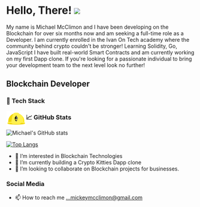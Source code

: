 # Hello, There! <img src="https://raw.githubusercontent.com/MartinHeinz/MartinHeinz/master/wave.gif" width="30px">
<p> My name is Michael McClimon and I have been developing on the Blockchain for over six months now and am seeking a full-time role as a Developer. I am currently enrolled in the Ivan On Tech academy where the community behind crypto couldn't be stronger! Learning Solidity, Go, JavaScript I have built real-world Smart Contracts and am currently working on my first Dapp clone. If you're looking for a passionate individual to bring your development team to the next level look no further! </p>

## Blockchain Developer 

### 🔨 Tech Stack
<p>
  
  <img align="left" alt="Hardhat" height ="42px" src="./hardhat.svg">
  
</p>



### 📈 GitHub Stats
![Michael's GitHub stats](https://github-readme-stats.vercel.app/api?username=michaelmcclimon&theme=chartreuse-dark&show_icons=true)

[![Top Langs](https://github-readme-stats.vercel.app/api/top-langs/?username=michaelmcclimon&theme=tokyonight&show_icons=true&layout=compact)](https://github.com/michaelmcclimon/github-readme-stats)


- 👀 I’m interested in Blockchain Technologies
- 🌱 I’m currently building a Crypto Kitties Dapp clone
- 💞️ I’m looking to collaborate on Blockchain projects for businesses.

### Social Media
- 📫 How to reach me ...mickeymcclimon@gmail.com

<!---
michaelmcclimon/michaelmcclimon is a ✨ special ✨ repository because its `README.md` (this file) appears on your GitHub profile.
You can click the Preview link to take a look at your changes.
--->
